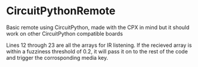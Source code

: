 # CircuitPythonRemote
Basic remote using CircuitPython, made with the CPX in mind but it should work on other CircuitPython compatible boards

Lines 12 through 23 are all the arrays for IR listening. If the recieved array is within a fuzziness threshold of 0.2, it will pass it on to the rest of the code and trigger the corrosponding media key.
